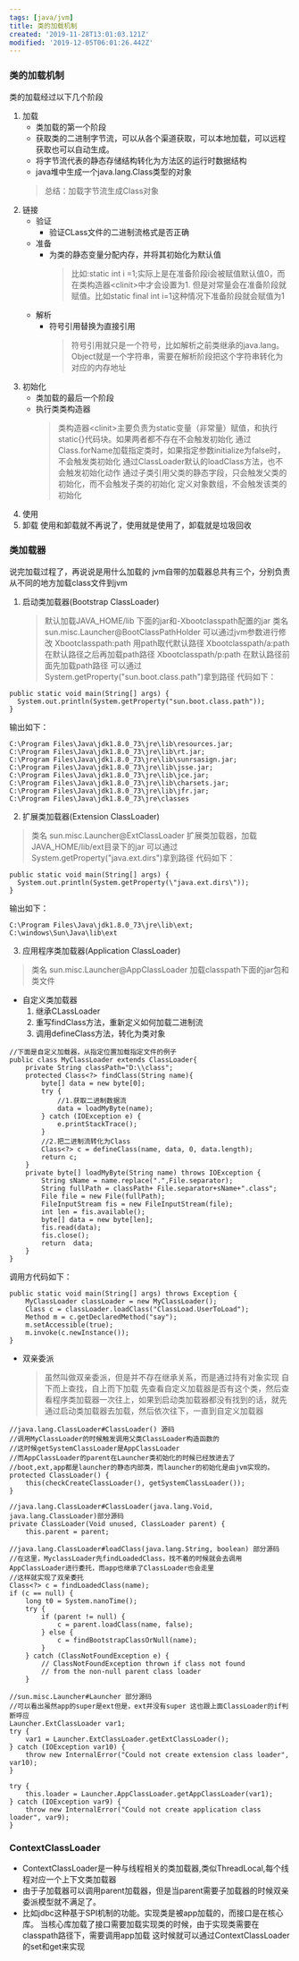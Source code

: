 ```yaml
---
tags: [java/jvm]
title: 类的加载机制
created: '2019-11-28T13:01:03.121Z'
modified: '2019-12-05T06:01:26.442Z'
---
```


### 类的加载机制
类的加载经过以下几个阶段
1. 加载
    - 类加载的第一个阶段
    - 获取类的二进制字节流，可以从各个渠道获取，可以本地加载，可以远程获取也可以自动生成。
    - 将字节流代表的静态存储结构转化为方法区的运行时数据结构
    - java堆中生成一个java.lang.Class类型的对象
    > 总结：加载字节流生成Class对象
2. 链接
    - 验证
        - 验证CLass文件的二进制流格式是否正确
    - 准备
        - 为类的静态变量分配内存，并将其初始化为默认值
          > 比如:static int i =1;实际上是在准备阶段i会被赋值默认值0，而在类构造器\<clinit\>中才会设置为1.
          > 但是对常量会在准备阶段就赋值。比如static final int i=1这种情况下准备阶段就会赋值为1
    - 解析
        - 符号引用替换为直接引用
          >符号引用就只是一个符号，比如解析之前类继承的java.lang。Object就是一个字符串，需要在解析阶段把这个字符串转化为对应的内存地址
3. 初始化
    - 类加载的最后一个阶段
    - 执行类类构造器
      > 类构造器\<clinit\>主要负责为static变量（非常量）赋值，和执行static{}代码块。如果两者都不存在不会触发初始化
      > 通过Class.forName加载指定类时，如果指定参数initialize为false时，不会触发类初始化
      > 通过ClassLoader默认的loadClass方法，也不会触发初始化动作
      > 通过子类引用父类的静态字段，只会触发父类的初始化，而不会触发子类的初始化
      > 定义对象数组，不会触发该类的初始化
4. 使用
5. 卸载
使用和卸载就不再说了，使用就是使用了，卸载就是垃圾回收
### 类加载器 
说完加载过程了，再说说是用什么加载的
jvm自带的加载器总共有三个，分别负责从不同的地方加载class文件到jvm
1. 启动类加载器(Bootstrap ClassLoader)
    >默认加载JAVA_HOME/lib 下面的jar和-Xbootclasspath配置的jar
    >类名 sun.misc.Launcher@BootClassPathHolder
    >可以通过jvm参数进行修改
    >Xbootclasspath:path   用path取代默认路径
    >Xbootclasspath/a:path 在默认路径之后再加载path路径
    >Xbootclasspath/p:path 在默认路径前面先加载path路径
    >可以通过System.getProperty(\"sun.boot.class.path\")拿到路径
代码如下：   
``` 
public static void main(String[] args) {
  System.out.println(System.getProperty("sun.boot.class.path"));
}
```
输出如下：
```
C:\Program Files\Java\jdk1.8.0_73\jre\lib\resources.jar;
C:\Program Files\Java\jdk1.8.0_73\jre\lib\rt.jar;
C:\Program Files\Java\jdk1.8.0_73\jre\lib\sunrsasign.jar;
C:\Program Files\Java\jdk1.8.0_73\jre\lib\jsse.jar;
C:\Program Files\Java\jdk1.8.0_73\jre\lib\jce.jar;
C:\Program Files\Java\jdk1.8.0_73\jre\lib\charsets.jar;
C:\Program Files\Java\jdk1.8.0_73\jre\lib\jfr.jar;
C:\Program Files\Java\jdk1.8.0_73\jre\classes
```
2. 扩展类加载器(Extension ClassLoader)
  > 类名 sun.misc.Launcher@ExtClassLoader
  > 扩展类加载器，加载JAVA_HOME/lib/ext目录下的jar
  > 可以通过System.getProperty(\"java.ext.dirs\")拿到路径
代码如下：  
``` 
public static void main(String[] args) {
  System.out.println(System.getProperty(\"java.ext.dirs\"));
}
```
输出如下：
```
C:\Program Files\Java\jdk1.8.0_73\jre\lib\ext;
C:\windows\Sun\Java\lib\ext
```  
3. 应用程序类加载器(Application ClassLoader)
  >类名 sun.misc.Launcher@AppClassLoader
  >加载classpath下面的jar包和类文件

- 自定义类加载器
  1. 继承CLassLoader
  2. 重写findClass方法，重新定义如何加载二进制流
  3. 调用defineClass方法，转化为类对象
```
//下面是自定义加载器，从指定位置加载指定文件的例子
public class MyClassLoader extends ClassLoader{
    private String classPath="D:\\class";
    protected Class<?> findClass(String name){
        byte[] data = new byte[0];
        try {
            //1.获取二进制数据流
            data = loadMyByte(name);
        } catch (IOException e) {
            e.printStackTrace();
        }
        //2.把二进制流转化为Class
        Class<?> c = defineClass(name, data, 0, data.length);
        return c;
    }
    private byte[] loadMyByte(String name) throws IOException {
        String sName = name.replace(".",File.separator);
        String fullPath = classPath+ File.separator+sName+".class";
        File file = new File(fullPath);
        FileInputStream fis = new FileInputStream(file);
        int len = fis.available();
        byte[] data = new byte[len];
        fis.read(data);
        fis.close();
        return  data;
    }
}
``` 
调用方代码如下：
```
public static void main(String[] args) throws Exception {
    MyClassLoader classLoader = new MyClassLoader();
    Class c = classLoader.loadClass("ClassLoad.UserToLoad");
    Method m = c.getDeclaredMethod("say");
    m.setAccessible(true);
    m.invoke(c.newInstance());
}
``` 
- 双亲委派
  > 虽然叫做双亲委派，但是并不存在继承关系，而是通过持有对象实现
  > 自下而上查找，自上而下加载
  > 先查看自定义加载器是否有这个类，然后查看程序类加载器一次往上，如果到启动类加载器都没有找到的话，就先通过启动类加载器去加载，然后依次往下，一直到自定义加载器
```
//java.lang.ClassLoader#ClassLoader() 源码
//调用MyClassLoader的时候触发调用父类ClassLoader构造函数的
//这时候getSystemClassLoader是AppClassLoader
//而AppClassLoader的parent在Launcher类初始化的时候已经放进去了
//boot,ext,app都是launcher的静态内部类，而launcher的初始化是由jvm实现的。
protected ClassLoader() {
    this(checkCreateClassLoader(), getSystemClassLoader());
}
```
```
//java.lang.ClassLoader#ClassLoader(java.lang.Void, java.lang.ClassLoader)部分源码
private ClassLoader(Void unused, ClassLoader parent) {
    this.parent = parent;
```    
```    
//java.lang.ClassLoader#loadClass(java.lang.String, boolean) 部分源码
//在这里，MyclassLoader先findLoadedClass，找不着的时候就会去调用AppClassLoader进行委托，而app也继承了ClassLoader也会走里
//这样就实现了双亲委托
Class<?> c = findLoadedClass(name);
if (c == null) {
    long t0 = System.nanoTime();
    try {
        if (parent != null) {
            c = parent.loadClass(name, false);
        } else {
            c = findBootstrapClassOrNull(name);
        }
    } catch (ClassNotFoundException e) {
        // ClassNotFoundException thrown if class not found
        // from the non-null parent class loader
    }
```
```
//sun.misc.Launcher#Launcher 部分源码
//可以看出虽然app的super是ext但是，ext并没有super 这也跟上面ClassLoader的if判断呼应
Launcher.ExtClassLoader var1;
try {
    var1 = Launcher.ExtClassLoader.getExtClassLoader();
} catch (IOException var10) {
    throw new InternalError("Could not create extension class loader", var10);
}

try {
    this.loader = Launcher.AppClassLoader.getAppClassLoader(var1);
} catch (IOException var9) {
    throw new InternalError("Could not create application class loader", var9);
}   
```  
### ContextClassLoader
- ContextClassLoader是一种与线程相关的类加载器,类似ThreadLocal,每个线程对应一个上下文类加载器
- 由于子加载器可以调用parent加载器，但是当parent需要子加载器的时候双亲委派模型就不满足了。
- 比如jdbc这种基于SPI机制的功能。实现类是被app加载的，而接口是在核心库。
  当核心库加载了接口需要加载实现类的时候，由于实现类需要在classpath路径下，需要调用app加载
  这时候就可以通过ContextClassLoader的set和get来实现

  


